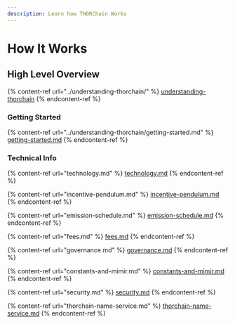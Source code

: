 ```yaml
---
description: Learn how THORChain Works
---
```


# How It Works

## High Level Overview

{% content-ref url="../understanding-thorchain/" %}
[understanding-thorchain](../understanding-thorchain/)
{% endcontent-ref %}

### Getting Started

{% content-ref url="../understanding-thorchain/getting-started.md" %}
[getting-started.md](../understanding-thorchain/getting-started.md)
{% endcontent-ref %}

### Technical Info

{% content-ref url="technology.md" %}
[technology.md](technology.md)
{% endcontent-ref %}

{% content-ref url="incentive-pendulum.md" %}
[incentive-pendulum.md](incentive-pendulum.md)
{% endcontent-ref %}

{% content-ref url="emission-schedule.md" %}
[emission-schedule.md](emission-schedule.md)
{% endcontent-ref %}

{% content-ref url="fees.md" %}
[fees.md](fees.md)
{% endcontent-ref %}

{% content-ref url="governance.md" %}
[governance.md](governance.md)
{% endcontent-ref %}

{% content-ref url="constants-and-mimir.md" %}
[constants-and-mimir.md](constants-and-mimir.md)
{% endcontent-ref %}

{% content-ref url="security.md" %}
[security.md](security.md)
{% endcontent-ref %}

{% content-ref url="thorchain-name-service.md" %}
[thorchain-name-service.md](thorchain-name-service.md)
{% endcontent-ref %}
